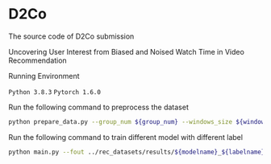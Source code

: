 # D2Co
The source code of D2Co submission

Uncovering User Interest from Biased and Noised Watch Time in Video Recommendation

Running Environment

`Python 3.8.3` `Pytorch 1.6.0`

Run the following command to preprocess the dataset

```Bash
python prepare_data.py --group_num ${group_num} --windows_size ${windows_size} --alpha ${alpha} --dat_name ${dataname} --is_load 0
```

Run the following command to train different model with different label

```Bash
python main.py --fout ../rec_datasets/results/${modelname}_${labelname}_${windows_size}_${alpha} --dat_name ${dataname} --model_name ${modelname} --label_name ${labelname} --windows_size ${windows_size} --alpha ${alpha}
```
